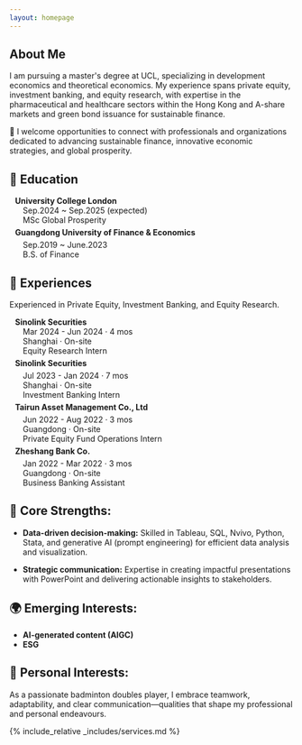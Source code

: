 ```yaml
---
layout: homepage
---
```


## About Me

I am pursuing a master's degree at UCL, specializing in development economics and theoretical economics. My experience spans private equity, investment banking, and equity research, with expertise in the pharmaceutical and healthcare sectors within the Hong Kong and A-share markets and green bond issuance for sustainable finance.

🚀 I welcome opportunities to connect with professionals and organizations dedicated to advancing sustainable finance, innovative economic strategies, and global prosperity.

## 🏫 Education

<div style="margin-bottom: 15px;">
<h4 style="margin:0 10px 0;">University College London</h4>
<ul style="margin:0 0 5px;">
  <autocolor>Sep.2024 ~ Sep.2025 (expected)<br></autocolor>
  <autocolor>MSc Global Prosperity<br></autocolor>
</ul>

<div style="display: flex; align-items: center; margin-bottom: 5px;">
  <h4 style="margin:0 10px 0;">Guangdong University of Finance & Economics</h4>
</div>
<ul style="margin:0 0 5px;">
  <autocolor>Sep.2019 ~ June.2023<br></autocolor>
  <autocolor>B.S. of Finance<br></autocolor>
</ul>
</div>

## 💼 Experiences
Experienced in Private Equity, Investment Banking, and Equity Research.
<div style="margin-bottom: 15px;">
<h4 style="margin:0 10px 0;">Sinolink Securities</h4>
<ul style="margin:0 0 5px;">
  <autocolor>Mar 2024 - Jun 2024 · 4 mos<br></autocolor>
  <autocolor>Shanghai · On-site<br></autocolor>
  <autocolor>Equity Research Intern<br></autocolor>
</ul>

<div style="display: flex; align-items: center; margin-bottom: 5px;">
  <h4 style="margin:0 10px 0;">Sinolink Securities</h4>
</div>
<ul style="margin:0 0 5px;">
  <autocolor>Jul 2023 - Jan 2024 · 7 mos<br></autocolor>
  <autocolor>Shanghai · On-site<br></autocolor>
  <autocolor>Investment Banking Intern<br></autocolor>
</ul>

<div style="display: flex; align-items: center; margin-bottom: 5px;">
  <h4 style="margin:0 10px 0;">Tairun Asset Management Co., Ltd</h4>
</div>
<ul style="margin:0 0 5px;">
  <autocolor>Jun 2022 - Aug 2022 · 3 mos<br></autocolor>
  <autocolor>Guangdong · On-site<br></autocolor>
  <autocolor>Private Equity Fund Operations Intern<br></autocolor>
</ul>

<div style="display: flex; align-items: center; margin-bottom: 5px;">
  <h4 style="margin:0 10px 0;">Zheshang Bank Co.</h4>
</div>
<ul style="margin:0 0 5px;">
  <autocolor>Jan 2022 - Mar 2022 · 3 mos<br></autocolor>
  <autocolor>Guangdong · On-site<br></autocolor>
  <autocolor>Business Banking Assistant<br></autocolor>
</ul>

</div>

## 🌟 Core Strengths:

- **Data-driven decision-making:** Skilled in Tableau, SQL, Nvivo, Python, Stata, and generative AI (prompt engineering) for efficient data analysis and visualization.
  
- **Strategic communication:** Expertise in creating impactful presentations with PowerPoint and delivering actionable insights to stakeholders.

## 🌍 Emerging Interests:

- **AI-generated content (AIGC)**
- **ESG**

## 🏸 Personal Interests:
As a passionate badminton doubles player, I embrace teamwork, adaptability, and clear communication—qualities that shape my professional and personal endeavours.



{% include_relative _includes/services.md %}
